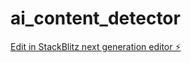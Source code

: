 # ai_content_detector

[Edit in StackBlitz next generation editor ⚡️](https://stackblitz.com/~/github.com/shahidirfan100/ai_content_detector)
